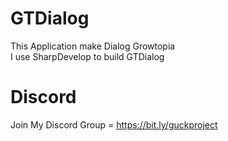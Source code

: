 # GTDialog
This Application make Dialog Growtopia<br/>
I use SharpDevelop to build GTDialog
# Discord
Join My Discord Group = https://bit.ly/guckproject
